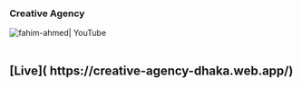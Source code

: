 
### Creative Agency
<img align="left" alt="fahim-ahmed| YouTube"  src="https://i.imgur.com/kcVk7eP.png" />
<br/>
<br/>




<h2>[Live]( https://creative-agency-dhaka.web.app/)</h2>
